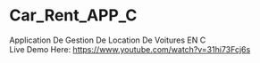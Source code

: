 # Car_Rent_APP_C
Application De Gestion De Location De Voitures EN C
<br>
Live Demo Here: https://www.youtube.com/watch?v=31hi73Fcj6s
